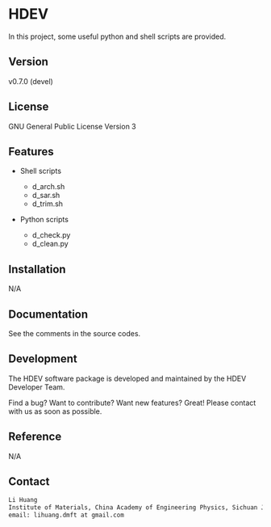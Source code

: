 # HDEV

In this project, some useful python and shell scripts are provided.

## Version

v0.7.0 (devel)

## License

GNU General Public License Version 3

## Features

* Shell scripts
    * d\_arch.sh
    * d\_sar.sh
    * d\_trim.sh

* Python scripts
    * d\_check.py
    * d\_clean.py

## Installation

N/A

## Documentation

See the comments in the source codes.

## Development

The HDEV software package is developed and maintained by the HDEV Developer Team.

Find a bug? Want to contribute? Want new features? Great! Please contact with us as soon as possible.

## Reference

N/A

## Contact

```sh
Li Huang
Institute of Materials, China Academy of Engineering Physics, Sichuan Jiangyou, PRC
email: lihuang.dmft at gmail.com
```
